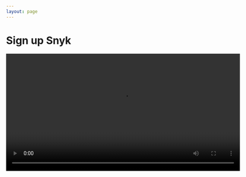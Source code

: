 ```yaml
---
layout: page
---
```


# Sign up Snyk

<video width="640" controls>
  <source src="https://user-images.githubusercontent.com/45160975/202378095-33b27e8d-ba7d-46b3-8f49-fe8ca97772df.mp4">
  お使いのブラウザではVideoタグがサポートされていません。
</video>
